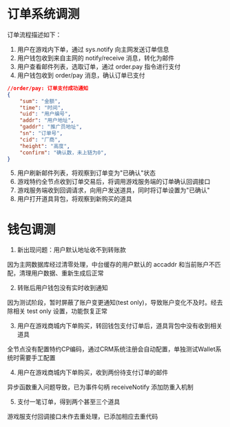 # 订单系统调测

订单流程描述如下：
1. 用户在游戏内下单，通过 sys.notify 向主网发送订单信息
2. 用户钱包收到来自主网的 notify/receive 消息，转化为邮件
3. 用户查看邮件列表，选取订单，通过 order.pay 指令进行支付
4. 用户钱包收到 order/pay 消息，确认订单已支付
```json
//order/pay: 订单支付成功通知
{
    "sum": "金额",
    "time": "时间",
    "uid": "用户编号",
    "addr": "用户地址",
    "gaddr": "推广员地址",
    "sn": "订单号",
    "cid": "厂商",
    "height": "高度",
    "confirm": "确认数，未上链为0",
}
```
5. 用户刷新邮件列表，将观察到订单变为"已确认"状态
6. 游戏特约全节点收到订单交易后，将调用游戏服务端的订单确认回调接口
7. 游戏服务端收到回调请求，向用户发送道具，同时将订单设置为"已确认"
8. 用户打开道具背包，将观察到新购买的道具

# 钱包调测

1. 新出现问题：用户默认地址收不到转账款

因为主网数据库经过清零处理，中台缓存的用户默认的 accaddr 和当前账户不匹配，清理用户数据、重新生成后正常

2. 转账后用户钱包没有实时收到通知

因为测试阶段，暂时屏蔽了账户变更通知(test only)，导致账户变化不及时。经去除相关 test only 设置，功能恢复正常

3. 用户在游戏商城内下单购买，转回钱包支付订单后，道具背包中没有收到相关道具

全节点没有配置特约CP编码，通过CRM系统注册会自动配置，单独测试Wallet系统时需要手工配置

4. 用户在游戏商城内下单购买，收到两份待支付订单的邮件

异步函数重入问题导致，已为事件句柄 receiveNotify 添加防重入机制

5. 支付一笔订单，得到两个甚至三个道具

游戏服支付回调接口未作去重处理，已添加相应去重代码